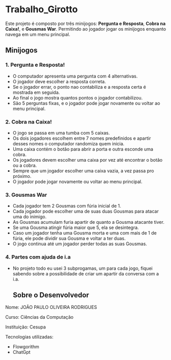 # Trabalho_Girotto
Este projeto é composto por três minijogos: **Pergunta e Resposta**, **Cobra na Caixa!**, e **Gousmas War**. Permitindo ao jogador jogar os minijogos enquanto navega em um menu principal.

## Minijogos

### 1. Pergunta e Resposta!
- O computador apresenta uma pergunta com 4 alternativas.
- O jogador deve escolher a resposta correta.
- Se o jogador errar, o ponto nao contabiliza e a resposta certa é mostrada em seguida.
- Ao final o jogo mostra quantos pontos o jogador contabilizou.
- São 5 perguntas fixas, e o jogador pode jogar novamente ou voltar ao menu principal.

### 2. Cobra na Caixa!
- O jogo se passa em uma tumba com 5 caixas.
- Os dois jogadores escolhem entre 7 nomes predefinidos e apartir desses nomes o computador randomiza quem inicia.
- Uma caixa contém o botão para abrir a porta e outra esconde uma cobra.
- Os jogadores devem escolher uma caixa por vez até encontrar o botão ou a cobra.
- Sempre que um jogador escolher uma caixa vazia, a vez passa pro próximo.
- O jogador pode jogar novamente ou voltar ao menu principal.
 
### 3. Gousmas War
- Cada jogador tem 2 Gousmas com fúria inicial de 1.
- Cada jogador pode escolher uma de suas duas Gousmas para atacar uma do inimigo.
- As Gousmas acumulam furia apartir de quanto a Gousma atacante tiver.
- Se uma Gousma atingir fúria maior que 5, ela se desintegra.
- Caso um jogador tenha uma Gousma morta e uma com mais de 1 de fúria, ele pode dividir sua Gousma e voltar a ter duas.
- O jogo continua até um jogador perder todas as suas Gousmas.

### 4. Partes com ajuda de i.a
- No projeto todo eu usei 3 subprogamas, um para cada jogo, fiquei sabendo sobre a possibilidade de criar um apartir da conversa com a i.a.








  ## Sobre o Desenvolvedor

Nome: JOÃO PAULO OLIVEIRA RODRIGUES

Curso: Ciências da Computação  

Instituição: Cesupa

Tecnologias utilizadas:
- Flowgorithm
- ChatGpt

